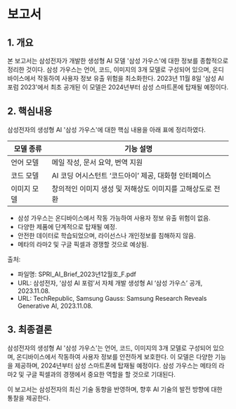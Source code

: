 # 보고서

## 1. 개요
본 보고서는 삼성전자가 개발한 생성형 AI 모델 '삼성 가우스'에 대한 정보를 종합적으로 정리한 것이다. 삼성 가우스는 언어, 코드, 이미지의 3개 모델로 구성되어 있으며, 온디바이스에서 작동하여 사용자 정보 유출 위험을 최소화한다. 2023년 11월 8일 '삼성 AI 포럼 2023'에서 최초 공개된 이 모델은 2024년부터 삼성 스마트폰에 탑재될 예정이다.

## 2. 핵심내용
삼성전자의 생성형 AI '삼성 가우스'에 대한 핵심 내용을 아래 표에 정리하였다.

| 모델 종류   | 기능 설명                                               |
|-------------|--------------------------------------------------------|
| 언어 모델   | 메일 작성, 문서 요약, 번역 지원                       |
| 코드 모델   | AI 코딩 어시스턴트 ‘코드아이’ 제공, 대화형 인터페이스 |
| 이미지 모델 | 창의적인 이미지 생성 및 저해상도 이미지를 고해상도로 전환 |

- 삼성 가우스는 온디바이스에서 작동 가능하여 사용자 정보 유출 위험이 없음.
- 다양한 제품에 단계적으로 탑재될 예정.
- 안전한 데이터로 학습되었으며, 라이선스나 개인정보를 침해하지 않음.
- 메타의 라마2 및 구글 픽셀과 경쟁할 것으로 예상됨.

출처: 
- 파일명: SPRI_AI_Brief_2023년12월호_F.pdf
- URL: 삼성전자, ‘삼성 AI 포럼’서 자체 개발 생성형 AI ‘삼성 가우스’ 공개, 2023.11.08.
- URL: TechRepublic, Samsung Gauss: Samsung Research Reveals Generative AI, 2023.11.08.

## 3. 최종결론
삼성전자의 생성형 AI '삼성 가우스'는 언어, 코드, 이미지의 3개 모델로 구성되어 있으며, 온디바이스에서 작동하여 사용자 정보를 안전하게 보호한다. 이 모델은 다양한 기능을 제공하며, 2024년부터 삼성 스마트폰에 탑재될 예정이다. 삼성 가우스는 메타의 라마2 및 구글 픽셀과의 경쟁에서 중요한 역할을 할 것으로 기대된다.

이 보고서는 삼성전자의 최신 기술 동향을 반영하며, 향후 AI 기술의 발전 방향에 대한 통찰을 제공한다.